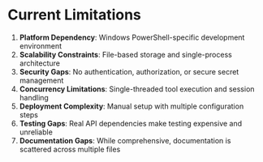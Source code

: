 # Current Limitations

1. **Platform Dependency**: Windows PowerShell-specific development environment
2. **Scalability Constraints**: File-based storage and single-process architecture
3. **Security Gaps**: No authentication, authorization, or secure secret management
4. **Concurrency Limitations**: Single-threaded tool execution and session handling
5. **Deployment Complexity**: Manual setup with multiple configuration steps
6. **Testing Gaps**: Real API dependencies make testing expensive and unreliable
7. **Documentation Gaps**: While comprehensive, documentation is scattered across multiple files